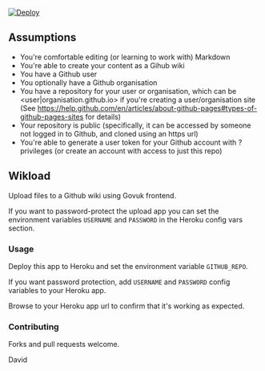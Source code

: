 [![Deploy](https://www.herokucdn.com/deploy/button.svg)](https://heroku.com/deploy)

## Assumptions

 * You're comfortable editing (or learning to work with) Markdown
 * You're able to create your content as a Gihub wiki
 * You have a Github user
 * You optionally have a Github organisation
 * You have a repository for your user or organisation, which can be <user|organisation.github.io> if you're creating a user/organisation site (See https://help.github.com/en/articles/about-github-pages#types-of-github-pages-sites for details)
 * Your repository is public (specifically, it can be accessed by someone not logged in to Github, and cloned using an https url)
 * You're able to generate a user token for your Github account with ? privileges (or create an account with access to just this repo)

## Wikload

Upload files to a Github wiki using Govuk frontend.

If you want to password-protect the upload app you can set the environment variables `USERNAME` and `PASSWORD` in the Heroku config vars section.

### Usage

Deploy this app to Heroku and set the environment variable `GITHUB_REPO`.

If you want password protection, add `USERNAME` and `PASSWORD` config variables to your Heroku app.

Browse to your Heroku app url to confirm that it's working as expected.

### Contributing

Forks and pull requests welcome.

David
